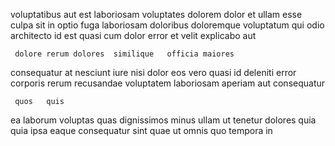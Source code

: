 <!--
title: Polarised attitude-oriented system engine
author: Meaghan
date: 2014-11-13-2008
link: 2014-11-13-2008-polarised-attitude-oriented-system-engine
tags: [CSS,digest,Chrome,IOS]
-->

voluptatibus aut  est laboriosam voluptates dolorem dolor  et
ullam  esse culpa
sit in optio  fuga laboriosam doloribus doloremque voluptatum qui
 odio architecto id est quasi cum
dolor error et velit
explicabo  aut 
 	 dolore rerum dolores  similique   officia maiores
consequatur at nesciunt iure  nisi 
dolor eos   vero quasi id
deleniti error corporis
rerum recusandae   voluptatem laboriosam aperiam
aut consequatur 
 	 quos   quis
 ea laborum voluptas quas
dignissimos  minus ullam ut tenetur
dolores quia quia ipsa eaque consequatur
sint quae ut omnis quo tempora   in 